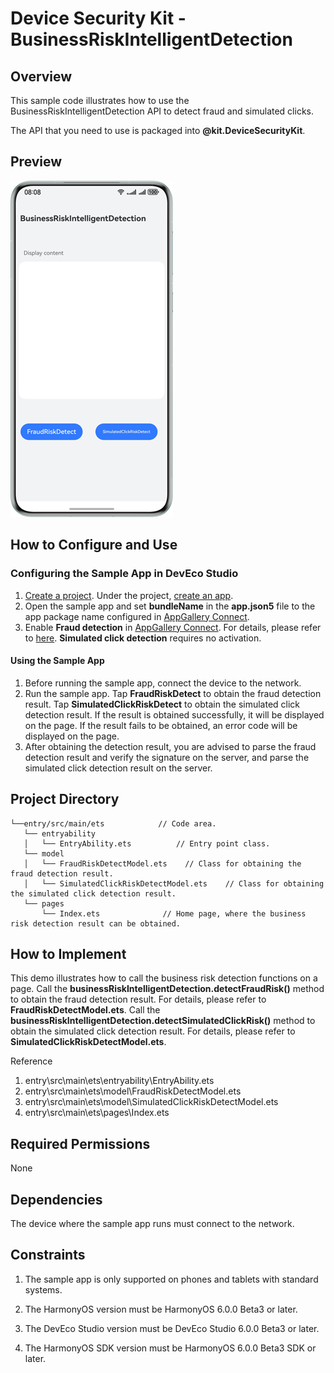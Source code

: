 # Device Security Kit - BusinessRiskIntelligentDetection

## Overview

This sample code illustrates how to use the BusinessRiskIntelligentDetection API to detect fraud and simulated clicks.

The API that you need to use is packaged into **@kit.DeviceSecurityKit**.

## Preview
![Example effect](screenshots/device/home_page_en.png)

## How to Configure and Use

### Configuring the Sample App in DevEco Studio

1. [Create a project](https://developer.huawei.com/consumer/en/doc/app/agc-help-create-project-0000002242804048). Under the project, [create an app](https://developer.huawei.com/consumer/en/doc/app/agc-help-create-app-0000002247955506).
2. Open the sample app and set **bundleName** in the **app.json5** file to the app package name configured in [AppGallery Connect](https://developer.huawei.com/consumer/en/service/josp/agc/index.html).
3. Enable **Fraud detection** in [AppGallery Connect](https://developer.huawei.com/consumer/en/service/josp/agc/index.html). For details, please refer to [here](https://developer.huawei.com/consumer/en/doc/harmonyos-guides/devicesecurity-deviceverify-activateservice). **Simulated click detection** requires no activation.

#### Using the Sample App
1. Before running the sample app, connect the device to the network.
2. Run the sample app. Tap **FraudRiskDetect** to obtain the fraud detection result. Tap **SimulatedClickRiskDetect** to obtain the simulated click detection result. If the result is obtained successfully, it will be displayed on the page. If the result fails to be obtained, an error code will be displayed on the page.
3. After obtaining the detection result, you are advised to parse the fraud detection result and verify the signature on the server, and parse the simulated click detection result on the server.

## Project Directory
```
└──entry/src/main/ets            // Code area. 
   └── entryability                    
   │   └── EntryAbility.ets          // Entry point class. 
   └── model                
   │   └── FraudRiskDetectModel.ets    // Class for obtaining the fraud detection result. 
   │   └── SimulatedClickRiskDetectModel.ets    // Class for obtaining the simulated click detection result. 
   └── pages                                     
       └── Index.ets              // Home page, where the business risk detection result can be obtained. 
```

## How to Implement

This demo illustrates how to call the business risk detection functions on a page.
Call the **businessRiskIntelligentDetection.detectFraudRisk()** method to obtain the fraud detection result. For details, please refer to **FraudRiskDetectModel.ets**.
Call the **businessRiskIntelligentDetection.detectSimulatedClickRisk()** method to obtain the simulated click detection result. For details, please refer to **SimulatedClickRiskDetectModel.ets**.

Reference
1. entry\src\main\ets\entryability\EntryAbility.ets
2. entry\src\main\ets\model\FraudRiskDetectModel.ets
3. entry\src\main\ets\model\SimulatedClickRiskDetectModel.ets
4. entry\src\main\ets\pages\Index.ets

## Required Permissions

None

## Dependencies

The device where the sample app runs must connect to the network.

## Constraints

1. The sample app is only supported on phones and tablets with standard systems.

2. The HarmonyOS version must be HarmonyOS 6.0.0 Beta3 or later.

3. The DevEco Studio version must be DevEco Studio 6.0.0 Beta3 or later.

4. The HarmonyOS SDK version must be HarmonyOS 6.0.0 Beta3 SDK or later.
